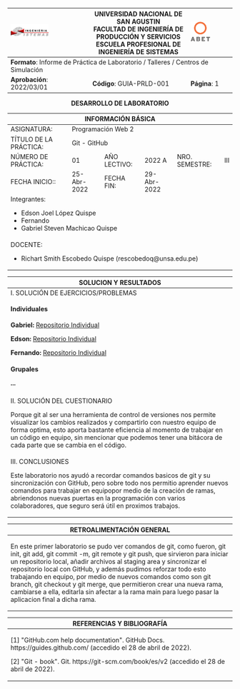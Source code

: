 <div align="center">
<table>
    <theader>
        <tr>
            <td><img src="https://github.com/rescobedoq/pw2/blob/main/epis.png?raw=true" alt="EPIS" style="width:50%; height:auto"/></td>
            <th>
                <span style="font-weight:bold;">UNIVERSIDAD NACIONAL DE SAN AGUSTIN</span><br />
                <span style="font-weight:bold;">FACULTAD DE INGENIERÍA DE PRODUCCIÓN Y SERVICIOS</span><br />
                <span style="font-weight:bold;">ESCUELA PROFESIONAL DE INGENIERÍA DE SISTEMAS</span>
            </th>
            <td><img src="https://github.com/rescobedoq/pw2/blob/main/abet.png?raw=true" alt="ABET" style="width:50%; height:auto"/></td>
        </tr>
    </theader>
    <tbody>
        <tr><td colspan="3"><span style="font-weight:bold;">Formato</span>: Informe de Práctica de Laboratorio / Talleres / Centros de Simulación</td></tr>
        <tr><td><span style="font-weight:bold;">Aprobación</span>:  2022/03/01</td><td><span style="font-weight:bold;">Código</span>: GUIA-PRLD-001</td><td><span style="font-weight:bold;">Página</span>: 1</td></tr>
    </tbody>
</table>
</div>

<div align="center">
<span style="font-weight:bold;">DESARROLLO DE LABORATORIO</span><br />
</div>


<table>
<theader>
<tr><th colspan="6">INFORMACIÓN BÁSICA</th></tr>
</theader>
<tbody>
<tr><td>ASIGNATURA:</td><td colspan="5">Programación Web 2</td></tr>
<tr><td>TÍTULO DE LA PRÁCTICA:</td><td colspan="5">Git - GitHub</td></tr>
<tr>
<td>NÚMERO DE PRÁCTICA:</td><td>01</td><td>AÑO LECTIVO:</td><td>2022 A</td><td>NRO. SEMESTRE:</td><td>III</td>
</tr>
<tr>
<td>FECHA INICIO::</td><td>25-Abr-2022</td><td>FECHA FIN:</td><td>29-Abr-2022</td>
</tr>
<tr><td colspan="6">Integrantes:
<ul>
<li>Edson Joel López Quispe </li>
<li>Fernando</li>
<li>Gabriel Steven Machicao Quispe</li>
</ul>
</td>
</<tr>
<tr><td colspan="6">DOCENTE:
<ul>
<li>Richart Smith Escobedo Quispe (rescobedoq@unsa.edu.pe)</li>
</ul>
</td>
</<tr>
</tdbody>
</table>
<table>
<theader>
<tr><th colspan="6">SOLUCION Y RESULTADOS</th></tr>
</theader>
<tbody>
<tr><td colspan="6">I. SOLUCIÓN DE EJERCICIOS/PROBLEMAS
    <h4>Individuales</h4>
    <p><strong>Gabriel: </strong> <a href="https://github.com/gabriel7529/Lab01">Repositorio Individual</a></p>
    <p><strong>Edson: </strong><a href="https://github.com/elopezqu/Lab_Pweb2.git">Repositorio Individual</a></p>
    <p><strong>Fernando: </strong><a href="https://github.com/fernandocoylaA/Trabajo_Individual">Repositorio Individual</a></p>
    <h4>Grupales<h/4>
    <p>...</p>
    </td></tr>
<tr><td colspan="6">II. SOLUCIÓN DEL CUESTIONARIO
<p>Porque git al ser una herramienta de control de versiones nos permite visualizar los cambios realizados y compartirlo con nuestro equipo de forma optima, esto aporta bastante eficiencia al momento de trabajar en un código en equipo, sin mencionar que podemos tener una bitácora de cada parte que se cambia en el código.</p></td></tr>
<tr><td colspan="6">III. CONCLUSIONES
<p>Este laboratorio nos ayudó a recordar comandos basicos de git y su sincronización con GitHub, pero sobre todo nos permitio aprender nuevos comandos para trabajar en equipopor medio de la creación de ramas, abriendonos nuevas puertas en la programación con varios colaboradores, que seguro será útil en proximos trabajos.</p></td></tr>
</table>
<table>
<theader>
<tr><th colspan="6">RETROALIMENTACIÓN GENERAL</th></tr>
</theader>
<tbody>
<tr><td colspan="6">
<p>En este primer laboratorio se pudo ver comandos de git, como fueron, git init, git add, git commit -m, git remote y git push, que sirvieron para iniciar un repositorio local, añadir archivos al staging area y sincronizar el repositorio local con GitHub, y además pudimos reforzar todo esto trabajando en equipo, por medio de nuevos comandos como son git branch, git checkout y git merge, que permitieron crear una nueva rama, cambiarse a ella, editarla sin afectar a la rama main para luego pasar la aplicacion final a dicha rama.</p></td></tr>
</table>
<table>
<theader>
<tr><th colspan="6">REFERENCIAS Y BIBLIOGRAFÍA</th></tr>
</theader>
<tbody>
<tr><td colspan="6">
<p>[1] "GitHub.com help documentation". GitHub Docs. https://guides.github.com/ (accedido el 28 de abril de 2022).</p>
<p>[2] "Git - book". Git. https://git-scm.com/book/es/v2 (accedido el 28 de abril de 2022).</p>
</td></tr>
</table>
